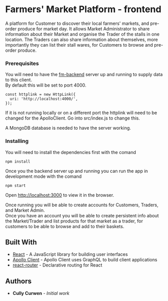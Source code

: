 # Farmers' Market Platform - frontend

A platform for Customer to discover their local farmers' markets, and pre-order produce for market day. It allows Market Administrator to share information about their Market and organise the Trader of the stalls in one location. The Traders can also share information about themselves, more importantly they can list their stall wares, for Customers to browse and pre-order produce.

### Prerequisites

You will need to have the [fm-backend](https://github.com/Cully-Curwen/fm-backend) server up and running to supply data to this client.<br>
By default this will be set to port 4000. 
```
const httplink = new HttpLink({
  uri: 'http://localhost:4000/',
});
```
If it is not running locally or on a different port the httplink will need to be changed for the ApolloClient. Go into src/index.js to change this.

A MongoDB database is needed to have the server working.

### Installing

You will need to install the dependencies first with the comand 
```
npm install
```

Once you the backend server up and running you can run the app in development mode with the comand
```
npm start
```
Open [http://localhost:3000](http://localhost:3000) to view it in the browser.

Once running you will be able to create accounts for Customers, Traders, and Market Admin. <br>
Once you have an account you will be able to create persistent info about the Market/Trader and list products for that market as a trader, for customers to be able to browse and add to their baskets.

## Built With

* [React](https://reactjs.org/) - A JavaScript library for building user interfaces
* [Apollo Client](https://www.apollographql.com/docs/react/) - Apollo Client uses GraphQL to build client applications
* [react-router](https://github.com/ReactTraining/react-router#readme) - Declarative routing for React

## Authors

* **Cully Curwen** - *Initial work*
